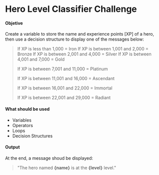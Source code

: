 # Hero Level Classifier Challenge

#### Objetive

Create a variable to store the name and experience points [XP] of a hero, then use a decision structure to display one of the messages below:

> If XP is less than 1,000 = Iron
> If XP is between 1,001 and 2,000 = Bronze
> If XP is between 2,001 and 4,000 = Silver
> If XP is between 4,001 and 7,000 = Gold
> 
> If XP is between 7,001 and 11,000 = Platinum
>
> If XP is between 11,001 and 16,000 = Ascendant
>
> If XP is between 16,001 and 22,000 = Immortal
>
> If XP is between 22,001 and 29,000 = Radiant

#### What should be used

- Variables
- Operators
- Loops
- Decision Structures

#### Output

At the end, a message shoud be displayed:

> "The hero named **{name}** is at the **{level}** level."